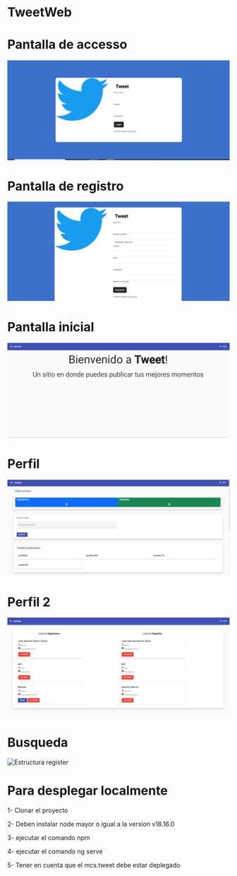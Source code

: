 # TweetWeb

# Pantalla de accesso
![Estructura login](/docs/login.PNG)

# Pantalla de registro
![Estructura register](/docs/register.PNG)

# Pantalla inicial 
![Estructura register](/docs/home.PNG)

# Perfil
![Estructura register](/docs/profile1.PNG)

# Perfil 2
![Estructura register](/docs/profile2.PNG)

# Busqueda
![Estructura register](/docs/search.PNG)

# Para desplegar localmente

1- Clonar el proyecto

2- Deben instalar node mayor o igual a la version v18.16.0 

3- ejecutar el comando npm 

4- ejecutar el comando ng serve

5- Tener en cuenta que el mcs.tweet debe estar deplegado


